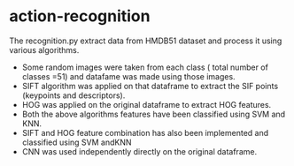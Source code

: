 # action-recognition

The recognition.py extract data from HMDB51 dataset and process it using various algorithms.

<p><ul>
<li> Some random images were taken from each class ( total number of classes =51) and datafame was made using those images. </li>
<li> SIFT algorithm was applied on that dataframe to extract the SIF points (keypoints and descriptors).</li>

<li> HOG was applied on the original dataframe to extract HOG features. </li>
<li> Both the above algorithms features have been classified using SVM and KNN. </li>
<li> SIFT and HOG feature combination has also been implemented and classified using SVM andKNN </li> 
<li> CNN was used independently directly on the original dataframe. </li>

</ul>
